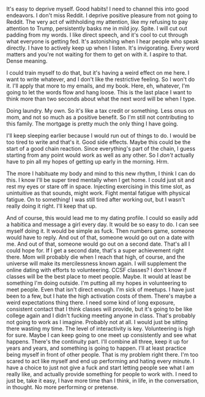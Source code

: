 It's easy to deprive myself. Good habits! I need to channel this into good endeavors. I don't miss Reddit. I deprive positive pleasure from not going to Reddit. The very act of withholding my attention, like my refusing to pay attention to Trump, persistently basks me in mild joy. Spite. I will cut out padding from my words. I like direct speech, and it's cool to cut through what everyone is getting fed. It's astonishing when I hear people who speak directly. I have to actively keep up when I listen. It's invigorating. Every word matters and you're not waiting for them to get on with it. I aspire to that. Dense meaning.

I could train myself to do that, but it's having a weird effect on me here. I want to write whatever, and I don't like the restrictive feeling. So I won't do it. I'll apply that more to my emails, and my book. Here, eh, whatever, I'm going to let the words flow and hang loose. This is the last place I want to think more than two seconds about what the next word will be when I type.

Doing laundry. My own. So it's like a tax credit or something. Less onus on mom, and not so much as a positive benefit. So I'm still not contributing to this family. The mortgage is pretty much the only thing I have going.

I'll keep sleeping earlier because I would run out of things to do. I would be too tired to write and that's it. Good side effects. Maybe this could be the start of a good chain reaction. Since everything's part of the chain, I guess starting from any point would work as well as any other. So I *don't* actually have to pin all my hopes of getting up early in the morning. Hrm.

The more I habituate my body and mind to this new rhythm, I think I can do this. I know I'll be super tired mentally when I get home. I could just sit and rest my eyes or stare off in space. Injecting exercising in this time slot, as unintuitive as that sounds, might work. Fight mental fatigue with physical fatigue. On to something! I was still tired after working out, but I wasn't really doing it right. I'll keep that up.

And of course, this would lead me to my dating profile. I could so easily add a habitica and message a girl every day. It would be so easy to do. I can see myself doing it. It would be simple as fuck. Then numbers game, someone would have to reply. And out of that, someone would go out on a date with me. And out of that, someone would go out on a second date. That's all I could hope for. If I get a second date, that's a super achievement right there. Mom will probably die when I reach that high, of course, and the universe will make its mercilessness known again. I will supplement the online dating with efforts to volunteering. CCSF classes? I don't know if classes will be the best place to meet people. Maybe. It would at least be something I'm doing outside. I'm putting all my hopes in volunteering to meet people. Even that isn't direct enough. I'm sick of meetups. I have just been to a few, but I hate the high activation costs of them. There's maybe a weird expectations thing there. I need some kind of long exposure, consistent contact that I think classes will provide, but it's going to be like college again and I didn't fucking meeting anyone in class. That's probably not going to work as I imagine. Probably not at all. I would just be sitting there wasting my time. The level of interactivity is key. Volunteering is high for sure. Maybe I can keep going to one meet up consistently and see what happens. There's the continuity part. I'll combine all three, keep it up for years and years, and something is going to happen. I'll at least practice being myself in front of other people. That is my problem right there. I'm too scared to act like myself and end up performing and hating every minute. I have a choice to just not give a fuck and start letting people see what I am really like, and actually provide something for people to work with. I need to just be, take it easy, I have more time than I think, in life, in the conversation, in thought. No more performing or pretense.

